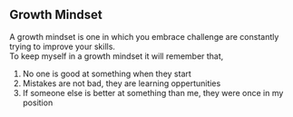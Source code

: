 ## Growth Mindset<br>
A growth mindset is one in which you embrace challenge are constantly trying to improve your skills.<br>
To keep myself in a growth mindset it will remember that,<br>
1. No one is good at something when they start
2. Mistakes are not bad, they are learning oppertunities
3. If someone else is better at something than me, they were once in my position